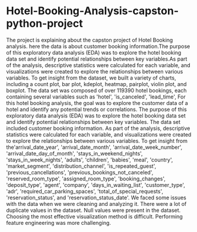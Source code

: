 # Hotel-Booking-Analysis-capston-python-project
The project is explaining about the capston project of Hotel Booking analysis. here the data is about customer booking information.The purpose of this exploratory data analysis (EDA) was to explore the hotel booking data set and identify potential relationships between key variables.As part of the analysis, descriptive statistics were calculated for each variable, and visualizations were created to explore the relationships between various variables. To get insight from the dataset, we built a variety of charts, including a count plot, bar plot, kdeplot, heatmap, pairplot, violin plot, and boxplot.
The data set was composed of over 119390 hotel bookings, each containing several variables such as 'hotel', 'is_canceled', 'lead_time', For this hotel booking analysis, the goal was to explore the customer data of a hotel and identify any potential trends or correlations. The purpose of this exploratory data analysis (EDA) was to explore the hotel booking data set and identify potential relationships between key variables. The data set included customer booking information. As part of the analysis, descriptive statistics were calculated for each variable, and visualizations were created to explore the relationships between various variables. To get insight from the'arrival_date_year', 'arrival_date_month', 'arrival_date_week_number', 'arrival_date_day_of_month', 'stays_in_weekend_nights', 'stays_in_week_nights', 'adults', 'children', 'babies', 'meal', 'country', 'market_segment', 'distribution_channel', 'is_repeated_guest', 'previous_cancellations', 'previous_bookings_not_canceled', 'reserved_room_type', 'assigned_room_type', 'booking_changes', 'deposit_type', 'agent', 'company', 'days_in_waiting_list', 'customer_type', 'adr', 'required_car_parking_spaces', 'total_of_special_requests', 'reservation_status', and 'reservation_status_date'.
We faced some issues with the data when we were cleaning and analyzing it. There were a lot of duplicate values in the dataset. Null values were present in the dataset. Choosing the most effective visualization method is difficult. Performing feature engineering was more challenging.
